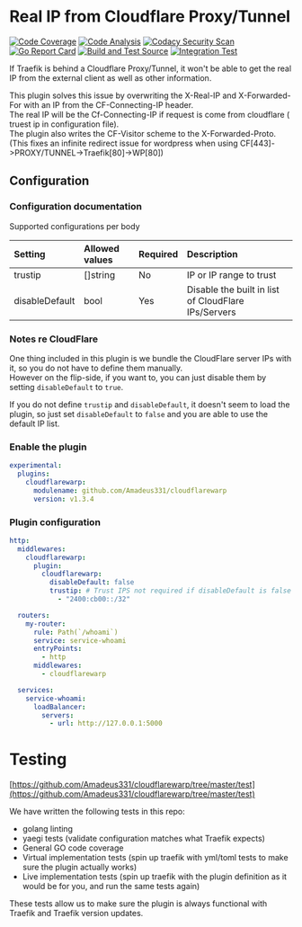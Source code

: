 # Real IP from Cloudflare Proxy/Tunnel

[![Code Coverage](https://codecov.io/gh/Amadeus331/cloudflarewarp/branch/master/graph/badge.svg?token=QFGZS5QJSG)](https://codecov.io/gh/Amadeus331/cloudflarewarp)
[![Code Analysis](https://github.com/Amadeus331/cloudflarewarp/actions/workflows/codeql-analysis.yml/badge.svg)](https://github.com/Amadeus331/cloudflarewarp/actions/workflows/codeql-analysis.yml)
[![Codacy Security Scan](https://github.com/Amadeus331/cloudflarewarp/actions/workflows/codacy-analysis.yml/badge.svg)](https://github.com/Amadeus331/cloudflarewarp/actions/workflows/codacy-analysis.yml)
[![Go Report Card](https://goreportcard.com/badge/github.com/Amadeus331/cloudflarewarp)](https://goreportcard.com/report/github.com/Amadeus331/cloudflarewarp)
[![Build and Test Source](https://github.com/Amadeus331/cloudflarewarp/actions/workflows/buildAndTest.yml/badge.svg)](https://github.com/Amadeus331/cloudflarewarp/actions/workflows/buildAndTest.yml)
[![Integration Test](https://github.com/Amadeus331/cloudflarewarp/actions/workflows/prodTest.yml/badge.svg)](https://github.com/Amadeus331/cloudflarewarp/actions/workflows/prodTest.yml)

If Traefik is behind a Cloudflare Proxy/Tunnel, it won't be able to get the real IP from the external client as well as other information.

This plugin solves this issue by overwriting the X-Real-IP and X-Forwarded-For with an IP from the CF-Connecting-IP header.  
The real IP will be the Cf-Connecting-IP if request is come from cloudflare ( truest ip in configuration file).  
The plugin also writes the CF-Visitor scheme to the X-Forwarded-Proto. (This fixes an infinite redirect issue for wordpress when using CF[443]->PROXY/TUNNEL->Traefik[80]->WP[80])

## Configuration

### Configuration documentation

Supported configurations per body

| Setting        | Allowed values | Required | Description                                         |
| :------------- | :------------- | :------- | :-------------------------------------------------- |
| trustip        | []string       | No       | IP or IP range to trust                             |
| disableDefault | bool           | Yes      | Disable the built in list of CloudFlare IPs/Servers |

### Notes re CloudFlare

One thing included in this plugin is we bundle the CloudFlare server IPs with it, so you do not have to define them manually.  
However on the flip-side, if you want to, you can just disable them by setting `disableDefault` to `true`.

If you do not define `trustip` and `disableDefault`, it doesn't seem to load the plugin, so just set `disableDefault` to `false` and you are able to use the default IP list.

### Enable the plugin

```yaml
experimental:
  plugins:
    cloudflarewarp:
      modulename: github.com/Amadeus331/cloudflarewarp
      version: v1.3.4
```

### Plugin configuration

```yaml
http:
  middlewares:
    cloudflarewarp:
      plugin:
        cloudflarewarp:
          disableDefault: false
          trustip: # Trust IPS not required if disableDefault is false - we will allocate Cloud Flare IPs automatically
            - "2400:cb00::/32"

  routers:
    my-router:
      rule: Path(`/whoami`)
      service: service-whoami
      entryPoints:
        - http
      middlewares:
        - cloudflarewarp

  services:
    service-whoami:
      loadBalancer:
        servers:
          - url: http://127.0.0.1:5000
```

# Testing

[https://github.com/Amadeus331/cloudflarewarp/tree/master/test](https://github.com/Amadeus331/cloudflarewarp/tree/master/test)

We have written the following tests in this repo:

- golang linting
- yaegi tests (validate configuration matches what Traefik expects)
- General GO code coverage
- Virtual implementation tests (spin up traefik with yml/toml tests to make sure the plugin actually works)
- Live implementation tests (spin up traefik with the plugin definition as it would be for you, and run the same tests again)

These tests allow us to make sure the plugin is always functional with Traefik and Traefik version updates.

